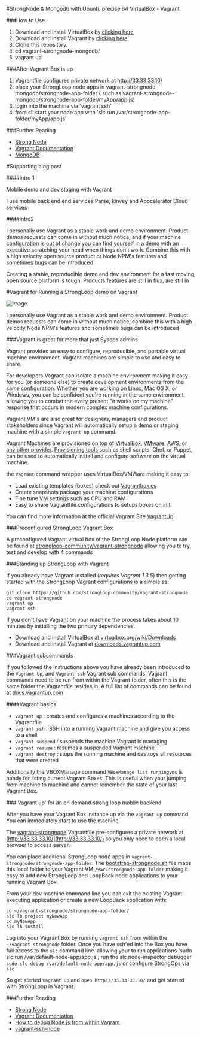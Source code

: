 


#StrongNode & Mongodb with Ubuntu precise 64 VirtualBox - Vagrant

###How to Use
1. Download and install VirtualBox by [clicking here](https://www.virtualbox.org/wiki/Downloads)
2. Download and install Vagrant by [clicking here](http://downloads.vagrantup.com/)
3. Clone this repository.
4. cd vagrant-strongnode-mongodb/
5. vagrant up

###After Vagrant Box is up
1. Vagrantfile configures private network at http://33.33.33.10/
2. place your StrongLoop node apps in vagrant-strongnode-mongodb/strongnode-app-folder ( such as vagrant-strongnode-mongodb/strongnode-app-folder/myApp/app.js)
3. login into the machine via 'vagrant ssh'
4. from cli start your node app with 'slc run /var/strongnode-app-folder/myApp/app.js'

###Further Reading
- [Strong Node ](http://StrongLoop.com)
- [Vagrant Documentation](http://docs.vagrantup.com/v2/getting-started/index.html)
- [MongoDB](http://mongodb.org)






#Supporting blog post


	
####Intro 1 

Mobile demo and dev staging with Vagrant

I use mobile back end end services Parse, kinvey and Appcelerator Cloud services 


####Intro2





I personally use Vagrant as a stable work and demo environment.  Product demos requests can come in without much notice, and if your machine configuration is out of change you can find yourself in a demo with an executive scratching your head when things don't work.  Combine this with a high velocity open source product or Node NPM's features and sometimes bugs can be introduced 




Creating a stable, reproducible demo and dev environment for a fast moving open source platform is tough.  Products features are still in flux,  are still in 











#Vagrant for Running a StrongLoop demo on Vagrant

![image](http://www.vagrantup.com/images/logo_vagrant-81478652.png) 

I personally use Vagrant as a stable work and demo environment.  Product demos requests can come in without much notice, combine this with a high velocity Node NPM's features and sometimes bugs can be introduced 

###Vagrant is great for more that just Sysops admins

Vagrant provides an easy to configure, reproducible, and portable virtual machine environment. Vagrant machines are simple to use and easy to share.

For developers Vagrant can isolate a machine environment making it easy for you (or someone else) to create development environments from the same configuration. Whether you are working on Linux, Mac OS X, or Windows, you can be confident you're running in the same environment, allowing you to combat the every present "it works on my machine" response that occurs in modern complex machine configurations.

Vagrant VM's are also great for designers, managers and product stakeholders since Vagrant will automatically setup a demo or staging machine with a simple `vagrant up` command.

Vagrant Machines are provisioned on top of [VirtualBox](https://www.virtualbox.org/), [VMware](http://www.vmware.com/), AWS, or [any other provider](http://docs.vagrantup.com/v2/providers/). [Provisioning tools](http://docs.vagrantup.com/v2/provisioning/) such as shell scripts, Chef, or Puppet, can be used to automatically install and configure software on the virtual machine.

the `Vagrant` command wrapper uses VirtualBox/VMWare making it easy to:

- Load existing templates (boxes) check out [Vagrantbox.es](http://www.vagrantbox.es/)
- Create snapshots package your machine configurations
- Fine tune VM settings such as CPU and RAM
- Easy to share Vagrantfile configurations to setups boxes on init

You can find more information at the official Vagrant Site [VagrantUp](http://www.vagrantup.com/)

###Preconfigured StrongLoop Vagrant Box

A preconfigured Vagrant virtual box of the StrongLoop Node platform can be found at [strongloop-community/vagrant-strongnode](https://github.com/strongloop-community/vagrant-strongnode) allowing you to try, test and develop with 4 commands

###Standing up StrongLoop with Vagrant

If you already have Vagrant installed (*requires Vagrant 1.3.5*) then getting started with the StrongLoop Vagrant configurations is a simple as:

```
git clone https://github.com/strongloop-community/vagrant-strongnode
cd vagrant-strongnode
vagrant up
vagrant ssh
```

If you don't have Vagrant on your machine the process takes about 10 minutes by installing the two primary dependencies.

- Download and install VirtualBox at [virtualbox.org/wiki/Downloads](https://www.virtualbox.org/wiki/Downloads)
- Download and install Vagrant at [downloads.vagrantup.com ](http://downloads.vagrantup.com/)

###Vagrant subcommands

If you followed the instructions above you have already been introduced to the  `Vagrant Up`, and `Vagrant ssh` Vagrant sub commands. Vagrant commands need to be run from within the Vagrant folder, often this is the same folder the Vagrantfile resides in.  A full list of commands can be found at [docs.vagrantup.com](http://docs.vagrantup.com/v2/cli/index.html)

####Vagrant basics 
- `vagrant up` : creates and configures a machines according to the Vagrantfile
- `vagrant ssh` : SSH into a running Vagrant machine and give you access to a shell 
- `vagrant suspend` :  suspends the machine Vagrant is managing 
- `vagrant resume` : resumes a suspended Vagrant machine
- `vagrant destroy` : stops the running machine and destroys all resources that were created

Additionally the VBOXManage command ```VBoxManage list runningvms``` is handy for listing current Vagrant Boxes.   This is useful when your jumping from machine to machine and cannot remember the state of your last Vagrant Box.

###'Vagrant up' for an on demand strong loop mobile backend

After you have your Vagrant Box instance up via the `vagrant up` command You can immediately start to use the machine.

The [vagrant-strongnode](https://github.com/strongloop-community/vagrant-strongnode) Vagrantfile pre-configures a private network at [http://33.33.33.10/](http://33.33.33.10/) so you only need to open a local browser to access server.

You can place additional StrongLoop node apps in `vagrant-strongnode/strongnode-app-folder`.  The [bootstrap-strongnode.sh](https://github.com/strongloop-community/vagrant-strongnode/blob/master/bootstrap-strongnode.sh) file maps this local folder to your Vagrant VM `/var/strongnode-app-folder` making it easy to add new StrongLoop and LoopBack node applications to your running Vagrant Box.

From your dev machine command line you can exit the existing Vagrant executing application or create a new LoopBack application with:

```
cd ~/vagrant-strongnode/strongnode-app-folder/
slc lb project myNewApp
cd myNewApp
slc lb install
```

Log into your Vagrant Box by running `vagrant ssh` from within the `~/vagrant-strongnode` folder.  Once you have ssh'ed into the Box you have full access to the `slc` command line.  allowing your to run applications 'sudo slc run /var/default-node-app/app.js'; run the slc node-inspector debugger `sudo slc debug /var/default-node-app/app.js` or configure StrongOps via `slc`

So get started `Vagrant up` and `open http://33.33.33.10/` and get started with StrongLoop in Vagrant.
	
###Further Reading
- [Strong Node](http://StrongLoop.com)
- [Vagrant Documentation](http://docs.vagrantup.com/v2/getting-started/index.html)
- [How to debug Node.js from within Vagrant](http://neilk.net/blog/2013/08/21/how-to-debug-node-dot-js-from-within-vagrant)
- [vagrant-ssh-node](https://gist.github.com/neilk/6311127)


